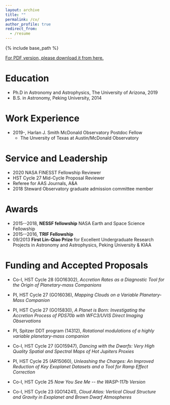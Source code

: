 ```yaml
---
layout: archive
title: ""
permalink: /cv/
author_profile: true
redirect_from:
  - /resume
---
```


{% include base_path %}

[For PDF version, please download it from here.](/files/cv.pdf "cv.pdf")

Education
======
* Ph.D in Astronomy and Astrophysics, The University of Arizona, 2019
* B.S. in Astronomy, Peking University, 2014

Work Experience
======
* 2019-, Harlan J. Smith McDonald Observatory Postdoc Fellow
  * The Unversity of Texas at Austin/McDonald Observatory

  
Service and Leadership
======
* 2020 NASA FINESST Fellowship Reviewer
* HST Cycle 27 Mid-Cycle Proposal Reviewer
* Referee for AAS Journals, A&A
* 2018 Steward Observatory graduate admission committee member

Awards
=====
* 2015--2018, **NESSF fellowship** NASA Earth and Space Science Fellowship
* 2015--2016, **TRIF Fellowship**
* 09/2013 **First Lin-Qiao Prize** for Excellent Undergraduate Research Projects in Astronomy and Astrophysics, Peking University & KIAA

Funding and Accepted Proposals
=====

- Co-I, HST Cycle 28 (GO16302), 
*Accretion Rates as a Diagnostic Tool for the Origin of Planetary-mass Companions*
  
- PI, HST Cycle 27 (GO16036), 
*Mapping Clouds on a Variable Planetary-Mass Companion*
  
- PI, HST Cycle 27 (GO15830), 
*A Planet is Born: Investigating the Accretion Process of PDS70b with WFC3/UVIS Direct Imaging Observations*

- PI, Spitzer DDT program (14312), 
*Rotational modulations of a highly variable planetary-mass companion*

- Co-I, HST Cycle 27 (GO15947), 
*Dancing with the Dwarfs: Very High Quality Spatial and Spectral Maps of Hot Jupiters Proxies*
  
- PI, HST Cycle 25 (AR15060), 
*Unleashing the Charges: An Improved Reduction of Key Exoplanet Datasets and a Tool for Ramp Effect Correction*

- Co-I, HST Cycle 25
*Now You See Me -- the WASP-117b Version*

- Co-I, HST Cycle 23 (GO14241),
*Cloud Atlas: Vertical Cloud Structure and Gravity in Exoplanet and Brown Dwarf Atmospheres*

